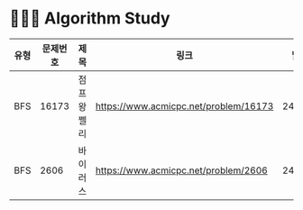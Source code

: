 # 👩🏻‍💻 Algorithm Study

|유형|문제번호|제목|링크|날짜|
|---|---|---|---|---|
|BFS|16173|점프왕 쩰리|https://www.acmicpc.net/problem/16173|240610|
|BFS|2606|바이러스|https://www.acmicpc.net/problem/2606|240610|
